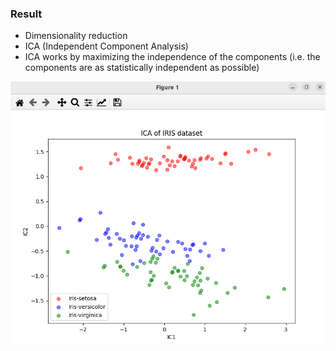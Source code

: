 ### Result
* Dimensionality reduction
* ICA (Independent Component Analysis)
* ICA works by maximizing the independence of the components (i.e. the components are as statistically independent as possible)

<img src='ICA.png' />

